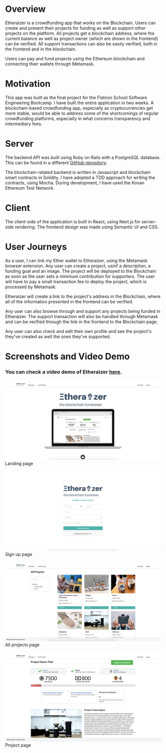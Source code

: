 # Overview

Etheraizer is a crowdfunding app that works on the Blockchain.
Users can create and present their projects for funding as well as support other projects on the platform.
All projects get a blockchain address, where the current balance as well as project owner (which are shown in the frontend) can be verified.
All support transactions can also be easily verified, both in the frontend and in the blockchain.

Users can pay and fund projects using the Ethereum blockchain and connecting their wallets through Metamask.

# Motivation

This app was built as the final project for the Flatiron School Software Engineering Bootcamp. I have built the entire application in two weeks.
A blockchain-based crowdfunding app, especially as cryptocurrencies get more stable, would be able to address some of the shortcomings of regular crowdfunding platforms, especially in what concerns transparency and intermediary fees.

# Server

The backend API was built using Ruby on Rails with a PostgreSQL database. This can be found in a different [GitHub repository](https://github.com/francosta/etheraizer-backend).

The blockchain-related backend is written in Javascript and blockchain smart contracts in Solidity.
I have adopted a TDD approach for writing the contracts, using Mocha.
During development, I have used the Kovan Ethereum Test Network.


# Client

The client-side of the application is built in React, using Next.js for server-side rendering.
The frontend design was made using Semantic UI and CSS.

# User Journeys

As a user, I can link my Ether wallet to Etheraizer, using the Metamask browser extension. Any user can create a project, usinf a description, a funding goal and an image.
The project will be deployed to the Blockchain as soon as the user sets a minimum contribution for supporters. The user will have to pay a small transaction fee to deploy the project, which is processed by Metamask.

Etheraizer will create a link to the project's address in the Blockchain, where all of the information presented in the frontend can be verified.

Any user can also browse through and support any projects being funded in Etheraizer. The support transaction will also be handled through Metamask and can be verified through the link in the frontend to the Blockchain page.

Any user can also check and edit their own profile and see the project's they've created as well the ones they've supported.

# Screenshots and Video Demo

### You can check a video demo of Etheraizer [here](https://youtu.be/lR9p1DDKhJE). 





![LandingPage](https://github.com/francosta/etheraizer-frontend/blob/master/public/Screenshots/landingPage.png)
Landing page

![signUpForm](https://github.com/francosta/etheraizer-frontend/blob/master/public/Screenshots/signUp.png)
Sign up page

![AllProjects](https://github.com/francosta/etheraizer-frontend/blob/master/public/Screenshots/allProjects.png)
All projects page

![ProjectPage](https://github.com/francosta/etheraizer-frontend/blob/master/public/Screenshots/projectPage.png)
Project page

